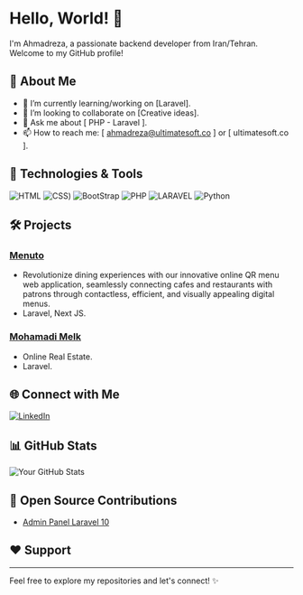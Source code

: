 # Hello, World! 👋

I'm Ahmadreza, a passionate backend developer from Iran/Tehran. Welcome to my GitHub profile!

## 🚀 About Me

- 🌱 I’m currently learning/working on [Laravel].
- 👯 I’m looking to collaborate on [Creative ideas].
- 💬 Ask me about [ PHP - Laravel ].
- 📫 How to reach me: [ ahmadreza@ultimatesoft.co ] or [ ultimatesoft.co ].
<!-- - 😄 Pronouns: [Your Pronouns]. -->

## 🔧 Technologies & Tools

![HTML]([https://img.shields.io/badge/-Tech1-333333?style=flat&logo=tech1](https://github.com/coherencez/tech-logos/blob/master/html5.png))
![CSS]([https://github.com/coherencez/tech-logos/blob/master/css3.png]))
![BootStrap](https://img.shields.io/badge/-Tech2-333333?style=flat&logo=tech2)
![PHP](https://img.shields.io/badge/-Tech3-333333?style=flat&logo=tech3)
![LARAVEL](https://img.shields.io/badge/-Tech4-333333?style=flat&logo=tech4)
![Python](https://img.shields.io/badge/-Tech5-333333?style=flat&logo=tech5)
<!-- Add more technologies and tools as needed -->

## 🛠️ Projects

### [Menuto](https://menuto.app)

- Revolutionize dining experiences with our innovative online QR menu web application, seamlessly connecting cafes and restaurants with patrons through contactless, efficient, and visually appealing digital menus.
- Laravel, Next JS.

### [Mohamadi Melk](https://mohamadimelk.ir)

- Online Real Estate.
- Laravel.

<!-- Add more projects as needed -->

## 🌐 Connect with Me

[![LinkedIn](https://img.shields.io/badge/LinkedIn-YourLinkedIn-blue)](https://www.linkedin.com/in/ahmadrezaweb/)
<!-- [![Twitter](https://img.shields.io/badge/Twitter-YourTwitter-blue)](Your Twitter URL) -->
<!-- [![Portfolio](https://img.shields.io/badge/Portfolio-YourPortfolio-blue)](Your Portfolio URL) -->

## 📊 GitHub Stats

![Your GitHub Stats](https://github-readme-stats.vercel.app/api?username=Ahmadrezagh&show_icons=true&hide_title=true&hide_border=true)

<!-- Add more GitHub Stats or custom widgets as needed -->


## 🤝 Open Source Contributions

- [Admin Panel Laravel 10](git@github.com:Ahmadrezagh/AdminPanelLaravel10-Persian.git)

<!-- Add more contributions as needed -->

## ❤️ Support

<!--If you find my work helpful, consider supporting me by [buying me a coffee](Your Buy Me a Coffee Link)! -->

---

Feel free to explore my repositories and let's connect! ✨
